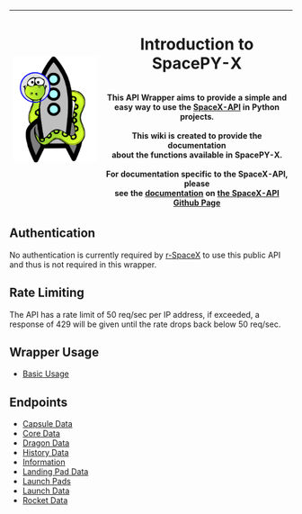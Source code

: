 | <img src="https://github.com/alshapton/SpacePY-X/blob/master/pyrocket.png" width="200"/> | <h1><b>Introduction to SpacePY-X<b></h1>  <br>This API Wrapper aims to provide a simple and<br>easy way to use the [SpaceX-API](https://github.com/r-spacex/SpaceX-API) in Python projects.<br><br>This wiki is created to provide the documentation<br>about the functions available in SpacePY-X. <br><br>For documentation specific to the SpaceX-API, please <br>see the [documentation](https://github.com/r-spacex/SpaceX-API/wiki) on [the SpaceX-API Github Page](https://github.com/r-spacex/SpaceX-API/) |
|:----------------------------------------------------------------------------------------:|-------------------------------------------------------------------------------------------------------------------------------------------------------------------------------------------------------------------------------------------------------------------------------------------------------------------------------------------------------------------------------------------------------------------------------------------------------------------------------------------|

## Authentication
No authentication is currently required by [r-SpaceX](https://github.com/r-spacex) to use this public API and thus is not required in this wrapper.

## Rate Limiting
The API has a rate limit of 50 req/sec per IP address, if exceeded, a response of 429 will be given until the rate drops back below 50 req/sec.

## Wrapper Usage
* [Basic Usage](Basic-Usage)

## Endpoints
* [Capsule Data](Capsules.md)
* [Core Data](Cores.md)
* [Dragon Data](Dragons.md)
* [History Data](History-Information.md)
* [Information](Information.md)
* [Landing Pad Data](Landing-Pads.md)
* [Launch Pads](Launch-Pads.md)
* [Launch Data](Launches.md)
* [Rocket Data](Rockets.md)